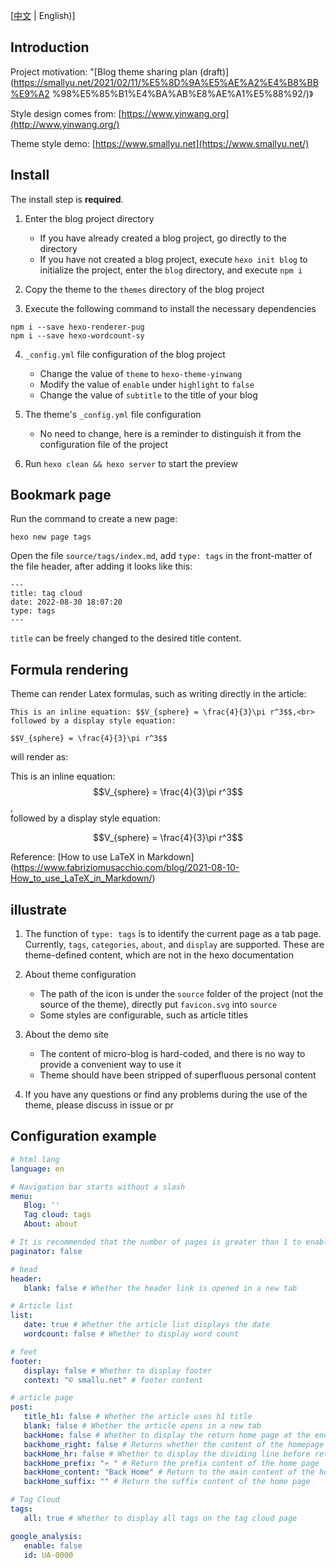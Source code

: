 [[中文](./README.md) | English)]

## Introduction

Project motivation: "[Blog theme sharing plan (draft)](https://smallyu.net/2021/02/11/%E5%8D%9A%E5%AE%A2%E4%B8%BB%E9%A2 %98%E5%85%B1%E4%BA%AB%E8%AE%A1%E5%88%92/)》

Style design comes from: [https://www.yinwang.org](http://www.yinwang.org/)

Theme style demo: [https://www.smallyu.net](https://www.smallyu.net/)

## Install

The install step is **required**.

1. Enter the blog project directory
     - If you have already created a blog project, go directly to the directory
     - If you have not created a blog project, execute `hexo init blog` to initialize the project, enter the `blog` directory, and execute `npm i`

2. Copy the theme to the `themes` directory of the blog project

3. Execute the following command to install the necessary dependencies

```
npm i --save hexo-renderer-pug
npm i --save hexo-wordcount-sy
```

4. `_config.yml` file configuration of the blog project
     - Change the value of `theme` to `hexo-theme-yinwang`
     - Modify the value of `enable` under `highlight` to `false`
     - Change the value of `subtitle` to the title of your blog

5. The theme's `_config.yml` file configuration
     - No need to change, here is a reminder to distinguish it from the configuration file of the project

6. Run `hexo clean && hexo server` to start the preview

## Bookmark page

Run the command to create a new page:

```
hexo new page tags
```

Open the file `source/tags/index.md`, add `type: tags` in the front-matter of the file header, after adding it looks like this:

```
---
title: tag cloud
date: 2022-08-30 18:07:20
type: tags
---
```

`title` can be freely changed to the desired title content.

## Formula rendering

Theme can render Latex formulas, such as writing directly in the article:

```
This is an inline equation: $$V_{sphere} = \frac{4}{3}\pi r^3$$,<br>
followed by a display style equation:

$$V_{sphere} = \frac{4}{3}\pi r^3$$
```

will render as:

This is an inline equation: $$V_{sphere} = \frac{4}{3}\pi r^3$$,<br>
followed by a display style equation:

$$V_{sphere} = \frac{4}{3}\pi r^3$$

Reference: [How to use LaTeX in Markdown] (https://www.fabriziomusacchio.com/blog/2021-08-10-How_to_use_LaTeX_in_Markdown/)

## illustrate

1. The function of `type: tags` is to identify the current page as a tab page. Currently, `tags`, `categories`, `about`, and `display` are supported. These are theme-defined content, which are not in the hexo documentation

2. About theme configuration
     - The path of the icon is under the `source` folder of the project (not the source of the theme), directly put `favicon.svg` into `source`
     - Some styles are configurable, such as article titles

3. About the demo site
     - The content of micro-blog is hard-coded, and there is no way to provide a convenient way to use it
     - Theme should have been stripped of superfluous personal content

4. If you have any questions or find any problems during the use of the theme, please discuss in issue or pr


## Configuration example

```yml
# html lang
language: en

# Navigation bar starts without a slash
menu:
   Blog: ''
   Tag cloud: tags
   About: about

# It is recommended that the number of pages is greater than 1 to enable
paginator: false

# head
header:
   blank: false # Whether the header link is opened in a new tab

# Article list
list:
   date: true # Whether the article list displays the date
   wordcount: false # Whether to display word count

# feet
footer:
   display: false # Whether to display footer
   context: "© smallu.net" # footer content

# article page
post:
   title_h1: false # Whether the article uses h1 title
   blank: false # Whether the article opens in a new tab
   backHome: false # Whether to display the return home page at the end of the article
   backhome_right: false # Returns whether the content of the homepage is right-aligned
   backHome_hr: false # Whether to display the dividing line before returning to the home page
   backHome_prefix: "↶ " # Return the prefix content of the home page
   backHome_content: "Back Home" # Return to the main content of the home page
   backHome_suffix: "" # Return the suffix content of the home page

# Tag Cloud
tags:
   all: true # Whether to display all tags on the tag cloud page

google_analysis:
   enable: false
   id: UA-0000
```